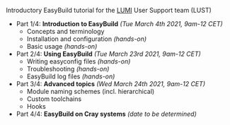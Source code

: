 Introductory EasyBuild tutorial for the [LUMI](https://www.lumi-supercomputer.eu) User Support team (LUST)

- Part 1/4: **Introduction to EasyBuild** *(Tue March 4th 2021, 9am-12 CET)*
    * Concepts and terminology
    * Installation and configuration *(hands-on)*
    * Basic usage *(hands-on)*
- Part 2/4: **Using EasyBuild** *(Tue March 23rd 2021, 9am-12 CET)*
    * Writing easyconfig files *(hands-on)*
    * Troubleshooting *(hands-on)*
    * EasyBuild log files *(hands-on)*
- Part 3/4: **Advanced topics** *(Wed March 24th 2021, 9am-12 CET)*
    * Module naming schemes (incl. hierarchical)
    * Custom toolchains
    * Hooks
- Part 4/4: **EasyBuild on Cray systems** *(date to be determined)*
